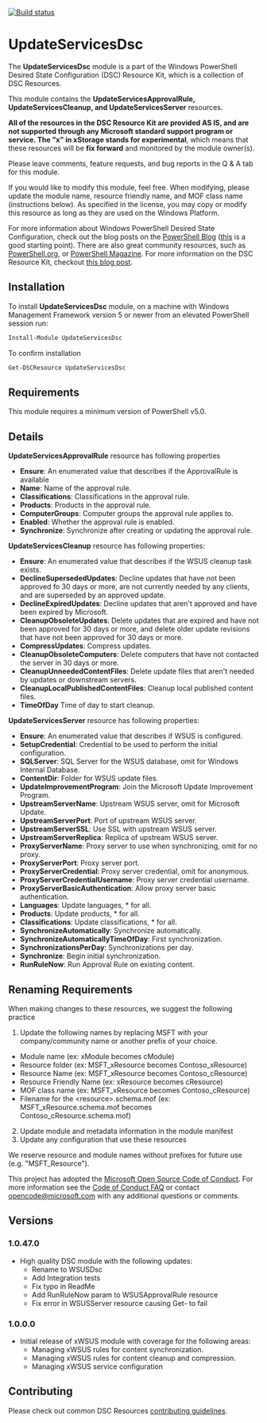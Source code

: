 [![Build status](https://ci.appveyor.com/api/projects/status/wncsr23e1fqbv4nt?svg=true)](https://ci.appveyor.com/project/mgreenegit/UpdateServicesDsc)


# UpdateServicesDsc

The **UpdateServicesDsc** module is a part of the Windows PowerShell Desired State Configuration (DSC) Resource Kit, which is a collection of DSC Resources.

This module contains the **UpdateServicesApprovalRule, UpdateServicesCleanup, and UpdateServicesServer** resources.

**All of the resources in the DSC Resource Kit are provided AS IS, and are not supported through any Microsoft standard support program or service. The "x" in xStorage stands for experimental**, which means that these resources will be **fix forward** and monitored by the module owner(s).

Please leave comments, feature requests, and bug reports in the Q & A tab for this module.

If you would like to modify this module, feel free.
When modifying, please update the module name, resource friendly name, and MOF class name (instructions below).
As specified in the license, you may copy or modify this resource as long as they are used on the Windows Platform.

For more information about Windows PowerShell Desired State Configuration, check out the blog posts on the [PowerShell Blog](http://blogs.msdn.com/b/powershell/) ([this](http://blogs.msdn.com/b/powershell/archive/2013/11/01/configuration-in-a-devops-world-windows-powershell-desired-state-configuration.aspx) is a good starting point).
There are also great community resources, such as [PowerShell.org](http://powershell.org/wp/tag/dsc/), or [PowerShell Magazine](http://www.powershellmagazine.com/tag/dsc/).
For more information on the DSC Resource Kit, checkout [this blog post](http://go.microsoft.com/fwlink/?LinkID=389546).

Installation
------------

To install **UpdateServicesDsc** module, on a machine with Windows Management Framework version 5 or newer from an elevated PowerShell session run:

```PowerShell
Install-Module UpdateServicesDsc
```

To confirm installation

```PowerShell
Get-DSCResource UpdateServicesDsc
```

Requirements
------------

This module requires a minimum version of PowerShell v5.0.

Details
-------

**UpdateServicesApprovalRule** resource has following properties

- **Ensure**: An enumerated value that describes if the ApprovalRule is available
- **Name**: Name of the approval rule.
- **Classifications**: Classifications in the approval rule.
- **Products**: Products in the approval rule.
- **ComputerGroups**: Computer groups the approval rule applies to.
- **Enabled**: Whether the approval rule is enabled.
- **Synchronize**: Synchronize after creating or updating the approval rule.

**UpdateServicesCleanup** resource has following properties:

- **Ensure**: An enumerated value that describes if the WSUS cleanup task exists.
- **DeclineSupersededUpdates**: Decline updates that have not been approved fo 30 days or more, are not currently needed by any clients, and are superseded by an approved update.
- **DeclineExpiredUpdates**: Decline updates that aren't approved and have been expired by Microsoft.
- **CleanupObsoleteUpdates**: Delete updates that are expired and have not been approved for 30 days or more, and delete older update revisions that have not been approved for 30 days or more.
- **CompressUpdates**: Compress updates.
- **CleanupObsoleteComputers**: Delete computers that have not contacted the server in 30 days or more.
- **CleanupUnneededContentFiles**: Delete update files that aren't needed by updates or downstream servers.
- **CleanupLocalPublishedContentFiles**: Cleanup local published content files.
- **TimeOfDay** Time of day to start cleanup.

**UpdateServicesServer** resource has following properties:

- **Ensure**: An enumerated value that describes if WSUS is configured.
- **SetupCredential**: Credential to be used to perform the initial configuration.
- **SQLServer**: SQL Server for the WSUS database, omit for Windows Internal Database.
- **ContentDir**: Folder for WSUS update files.
- **UpdateImprovementProgram**: Join the Microsoft Update Improvement Program.
- **UpstreamServerName**: Upstream WSUS server, omit for Microsoft Update.
- **UpstreamServerPort**: Port of upstream WSUS server.
- **UpstreamServerSSL**: Use SSL with upstream WSUS server.
- **UpstreamServerReplica**: Replica of upstream WSUS server.
- **ProxyServerName**: Proxy server to use when synchronizing, omit for no proxy.
- **ProxyServerPort**: Proxy server port.
- **ProxyServerCredential**: Proxy server credential, omit for anonymous.
- **ProxyServerCredentialUsername**: Proxy server credential username.
- **ProxyServerBasicAuthentication**: Allow proxy server basic authentication.
- **Languages**: Update languages, * for all.
- **Products**: Update products, * for all.
- **Classifications**: Update classifications, * for all.
- **SynchronizeAutomatically**: Synchronize automatically.
- **SynchronizeAutomaticallyTimeOfDay**: First synchronization.
- **SynchronizationsPerDay**: Synchronizations per day.
- **Synchronize**: Begin initial synchronization.
- **RunRuleNow**: Run Approval Rule on existing content.

Renaming Requirements
---------------------

When making changes to these resources, we suggest the following practice

1. Update the following names by replacing MSFT with your company/community name or another prefix of your choice.
 -	Module name (ex: xModule becomes cModule)
 -	Resource folder (ex: MSFT\_xResource becomes Contoso\_xResource)
 -	Resource Name (ex: MSFT\_xResource becomes Contoso\_cResource)
 -	Resource Friendly Name (ex: xResource becomes cResource)
 -	MOF class name (ex: MSFT\_xResource becomes Contoso\_cResource)
 -	Filename for the <resource\>.schema.mof (ex: MSFT\_xResource.schema.mof becomes Contoso\_cResource.schema.mof)

2. Update module and metadata information in the module manifest  
3. Update any configuration that use these resources

We reserve resource and module names without prefixes for future use (e.g. "MSFT_Resource").

This project has adopted the [Microsoft Open Source Code of Conduct](https://opensource.microsoft.com/codeofconduct/).
For more information see the [Code of Conduct FAQ](https://opensource.microsoft.com/codeofconduct/faq/) or contact [opencode@microsoft.com](mailto:opencode@microsoft.com) with any additional questions or comments.

## Versions

### 1.0.47.0

- High quality DSC module with the following updates:
  - Rename to WSUSDsc
  - Add Integration tests
  - Fix typo in ReadMe
  - Add RunRuleNow param to WSUSApprovalRule resource
  - Fix error in WSUSServer resource causing Get- to fail

### 1.0.0.0

- Initial release of xWSUS module with coverage for the following areas:
  - Managing xWSUS rules for content synchronization.
  - Managing xWSUS rules for content cleanup and compression.
  - Managing xWSUS service configuration

## Contributing
Please check out common DSC Resources [contributing guidelines](https://github.com/PowerShell/DscResource.Kit/blob/master/CONTRIBUTING.md).
